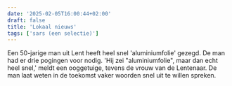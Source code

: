 ```yaml
---
date: '2025-02-05T16:00:44+02:00'
draft: false
title: 'Lokaal nieuws'
tags: ['sars (een selectie)']
---
```


Een 50-jarige man uit Lent heeft heel snel 'aluminiumfolie' gezegd. De man had er drie pogingen voor nodig. 'Hij zei "aluminiumfolie", maar dan echt heel snel,' meldt een ooggetuige, tevens de vrouw van de Lentenaar. De man laat weten in de toekomst vaker woorden snel uit te willen spreken. 
